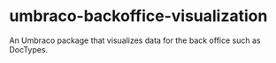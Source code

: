 # umbraco-backoffice-visualization
An Umbraco package that visualizes data for the back office such as DocTypes.
